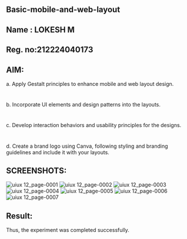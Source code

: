 
## Basic-mobile-and-web-layout
## Name : LOKESH M
## Reg. no:212224040173
## AIM:
a. Apply Gestalt principles to enhance mobile and web layout design.
# 
b. Incorporate UI elements and design patterns into the layouts.
# 
c. Develop interaction behaviors and usability principles for the designs.
# 
d. Create a brand logo using Canva, following styling and branding guidelines and include it with your layouts.
## SCREENSHOTS:
![uiux 12_page-0001](https://github.com/user-attachments/assets/7738e07b-9f42-4b86-97a5-38aadc077118)
![uiux 12_page-0002](https://github.com/user-attachments/assets/d4dfee7c-63fd-471e-8825-425af53e619c)
![uiux 12_page-0003](https://github.com/user-attachments/assets/658aaf69-5c22-428b-ab67-732a87e1bfc5)
![uiux 12_page-0004](https://github.com/user-attachments/assets/134391ca-2ea4-4d8d-abcc-4ef289416e2a)
![uiux 12_page-0005](https://github.com/user-attachments/assets/323dbf60-552c-4c6d-8d74-7952a6ed20d5)
![uiux 12_page-0006](https://github.com/user-attachments/assets/6aa6936c-5db4-4250-8b69-568ed516293c)
![uiux 12_page-0007](https://github.com/user-attachments/assets/b1933374-9d37-418f-a7c0-bf99ad8038e9)



## Result:
Thus, the experiment was completed successfully.

